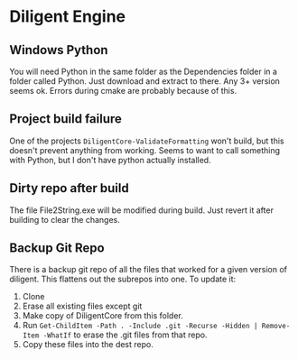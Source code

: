# Diligent Engine

## Windows Python
You will need Python in the same folder as the Dependencies folder in a folder called Python. Just download and extract to there. Any 3+ version seems ok. Errors during cmake are probably because of this.

## Project build failure
One of the projects `DiligentCore-ValidateFormatting` won't build, but this doesn't prevent anything from working. Seems to want to call something with Python, but I don't have python actually installed.

## Dirty repo after build
The file File2String.exe will be modified during build. Just revert it after building to clear the changes.

## Backup Git Repo
There is a backup git repo of all the files that worked for a given version of diligent. This flattens out the subrepos into one.
To update it:
 1. Clone
 2. Erase all existing files except git
 3. Make copy of DiligentCore from this folder.
 4. Run `Get-ChildItem -Path . -Include .git -Recurse -Hidden | Remove-Item -WhatIf` to erase the .git files from that repo.
 5. Copy these files into the dest repo.